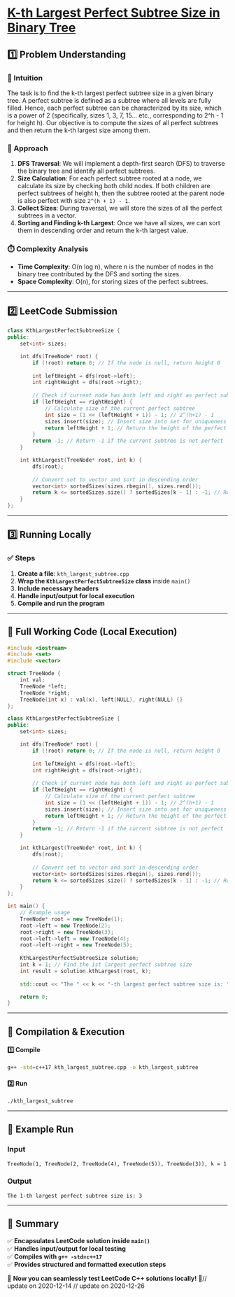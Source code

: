 # **[K-th Largest Perfect Subtree Size in Binary Tree](https://leetcode.com/problems/k-th-largest-perfect-subtree-size-in-binary-tree/description/)**  

## **1️⃣ Problem Understanding**  
### **📌 Intuition**  
The task is to find the k-th largest perfect subtree size in a given binary tree. A perfect subtree is defined as a subtree where all levels are fully filled. Hence, each perfect subtree can be characterized by its size, which is a power of 2 (specifically, sizes 1, 3, 7, 15... etc., corresponding to 2^h - 1 for height h). Our objective is to compute the sizes of all perfect subtrees and then return the k-th largest size among them.

### **🚀 Approach**  
1. **DFS Traversal**: We will implement a depth-first search (DFS) to traverse the binary tree and identify all perfect subtrees.
2. **Size Calculation**: For each perfect subtree rooted at a node, we calculate its size by checking both child nodes. If both children are perfect subtrees of height h, then the subtree rooted at the parent node is also perfect with size `2^(h + 1) - 1`.
3. **Collect Sizes**: During traversal, we will store the sizes of all the perfect subtrees in a vector.
4. **Sorting and Finding k-th Largest**: Once we have all sizes, we can sort them in descending order and return the k-th largest value.

### **⏱️ Complexity Analysis**  
- **Time Complexity**: O(n log n), where n is the number of nodes in the binary tree contributed by the DFS and sorting the sizes.
- **Space Complexity**: O(n), for storing sizes of the perfect subtrees.

---  

## **2️⃣ LeetCode Submission**  
```cpp
class KthLargestPerfectSubtreeSize {
public:
    set<int> sizes;

    int dfs(TreeNode* root) {
        if (!root) return 0; // If the node is null, return height 0
        
        int leftHeight = dfs(root->left);
        int rightHeight = dfs(root->right);
        
        // Check if current node has both left and right as perfect subtrees
        if (leftHeight == rightHeight) {
            // Calculate size of the current perfect subtree
            int size = (1 << (leftHeight + 1)) - 1; // 2^(h+1) - 1
            sizes.insert(size); // Insert size into set for uniqueness
            return leftHeight + 1; // Return the height of the perfect subtree
        }
        return -1; // Return -1 if the current subtree is not perfect
    }

    int kthLargest(TreeNode* root, int k) {
        dfs(root);
        
        // Convert set to vector and sort in descending order
        vector<int> sortedSizes(sizes.rbegin(), sizes.rend());
        return k <= sortedSizes.size() ? sortedSizes[k - 1] : -1; // Return the k-th largest
    }
};
```  

---  

## **3️⃣ Running Locally**  
### **✅ Steps**  
1. **Create a file**: `kth_largest_subtree.cpp`  
2. **Wrap the `KthLargestPerfectSubtreeSize` class** inside `main()`  
3. **Include necessary headers**  
4. **Handle input/output for local execution**  
5. **Compile and run the program**  

---  

## **📝 Full Working Code (Local Execution)**  
```cpp
#include <iostream>
#include <set>
#include <vector>

struct TreeNode {
    int val;
    TreeNode *left;
    TreeNode *right;
    TreeNode(int x) : val(x), left(NULL), right(NULL) {}
};

class KthLargestPerfectSubtreeSize {
public:
    set<int> sizes;

    int dfs(TreeNode* root) {
        if (!root) return 0; // If the node is null, return height 0
        
        int leftHeight = dfs(root->left);
        int rightHeight = dfs(root->right);
        
        // Check if current node has both left and right as perfect subtrees
        if (leftHeight == rightHeight) {
            // Calculate size of the current perfect subtree
            int size = (1 << (leftHeight + 1)) - 1; // 2^(h+1) - 1
            sizes.insert(size); // Insert size into set for uniqueness
            return leftHeight + 1; // Return the height of the perfect subtree
        }
        return -1; // Return -1 if the current subtree is not perfect
    }

    int kthLargest(TreeNode* root, int k) {
        dfs(root);
        
        // Convert set to vector and sort in descending order
        vector<int> sortedSizes(sizes.rbegin(), sizes.rend());
        return k <= sortedSizes.size() ? sortedSizes[k - 1] : -1; // Return the k-th largest
    }
};

int main() {
    // Example usage
    TreeNode* root = new TreeNode(1);
    root->left = new TreeNode(2);
    root->right = new TreeNode(3);
    root->left->left = new TreeNode(4);
    root->left->right = new TreeNode(5);
    
    KthLargestPerfectSubtreeSize solution;
    int k = 1; // Find the 1st largest perfect subtree size
    int result = solution.kthLargest(root, k);
    
    std::cout << "The " << k << "-th largest perfect subtree size is: " << result << std::endl;

    return 0;
}
```  

---  

## **🔧 Compilation & Execution**  
#### **1️⃣ Compile**  
```bash
g++ -std=c++17 kth_largest_subtree.cpp -o kth_largest_subtree
```  

#### **2️⃣ Run**  
```bash
./kth_largest_subtree
```  

---  

## **🎯 Example Run**  
### **Input**  
```
TreeNode(1, TreeNode(2, TreeNode(4), TreeNode(5)), TreeNode(3)), k = 1
```  
### **Output**  
```
The 1-th largest perfect subtree size is: 3
```  

---  

## **📌 Summary**  
✅ **Encapsulates LeetCode solution inside `main()`**  
✅ **Handles input/output for local testing**  
✅ **Compiles with `g++ -std=c++17`**  
✅ **Provides structured and formatted execution steps**  

🚀 **Now you can seamlessly test LeetCode C++ solutions locally!** 🚀// update on 2020-12-14
// update on 2020-12-26

